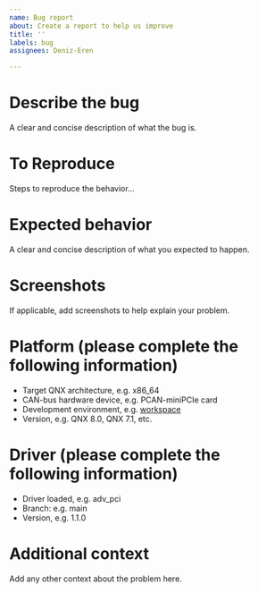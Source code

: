 ```yaml
---
name: Bug report
about: Create a report to help us improve
title: ''
labels: bug
assignees: Deniz-Eren

---
```


# Describe the bug
A clear and concise description of what the bug is.

# To Reproduce
Steps to reproduce the behavior...

# Expected behavior
A clear and concise description of what you expected to happen.

# Screenshots
If applicable, add screenshots to help explain your problem.

# Platform (please complete the following information)
 - Target QNX architecture, e.g. x86_64
 - CAN-bus hardware device, e.g. PCAN-miniPCIe card
 - Development environment, e.g. [workspace](https://github.com/Deniz-Eren/workspace)
 - Version, e.g. QNX 8.0, QNX 7.1, etc.

# Driver (please complete the following information)
 - Driver loaded, e.g. adv_pci
 - Branch: e.g. main
 - Version, e.g. 1.1.0

# Additional context
Add any other context about the problem here.
